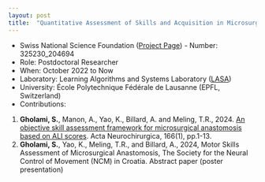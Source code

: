 ```yaml
---
layout: post
title:  "Quantitative Assessment of Skills and Acquisition in Microsurgery"
---
```


- Swiss National Science Foundation ([Project Page](https://www.epfl.ch/labs/lasa/microsurgery/)) - Number: 325230_204694
- Role: Postdoctoral Researcher
- When: October 2022 to Now
- Laboratory: Learning Algorithms and Systems Laboratory (<a href="https://www.epfl.ch/labs/lasa/">LASA</a>)
- University: École Polytechnique Fédérale de Lausanne (EPFL, Switzerland)
- Contributions:
1. **Gholami, S.**, Manon, A., Yao, K., Billard, A. and Meling, T.R., 2024. [An objective skill assessment framework for microsurgical anastomosis based on ALI scores](https://link.springer.com/article/10.1007/s00701-024-05934-1). Acta Neurochirurgica, 166(1), pp.1-13.
2. **Gholami, S.**, Yao, K., Meling, T.R., and Billard, A., 2024, Motor Skills Assessment of Microsurgical Anastomosis, The Society for the Neural Control of Movement (NCM) in Croatia. Abstract paper (poster presentation)